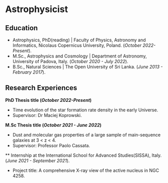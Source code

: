 # Astrophysicist 

## Education                     
- Astrophysics, PhD(reading) | Faculty of Physics, Astronomy and Informatics, Nicolaus Copernicus University, Poland. (_October 2022-Present_).
- M.Sc., Astrophysics and Cosmology | Department of Astronomy, University of Padova, Italy. (_October 2020 - July 2022_).
- B.Sc., Natural Sciences | The Open University of Sri Lanka. (_June 2013 - February 2017_).

## Research Experiences
**PhD Thesis title (_October 2022-Present_)**
-  Time evolution of the star formation rate density in the early Universe.
- Supervisor:  Dr Maciej Koprowski.

**M.Sc Thesis title (_October 2021 - June 2022_)**
- Dust and molecular gas properties of a large sample of main-sequence galaxies at 3 < z < 4.
- Supervisor:  Professor Paolo Cassata.

** Internship at the International School for Advanced Studies(SISSA), Italy. (_June 2021 - September 2021_).
- Project title: A comprehensive X-ray view of the active nucleus in NGC 4258.


